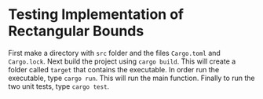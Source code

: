 # Testing Implementation of Rectangular Bounds
First make a directory with `src` folder and the files `Cargo.toml` and `Cargo.lock`. Next build the project using 
`cargo build`. This will create a folder called `target` that contains the executable. In order run the executable, type `cargo run`. This will run the main function. Finally to run the two unit tests, type `cargo test`.
